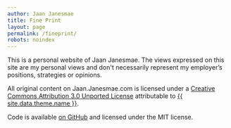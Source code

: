 ```yaml
---
author: Jaan Janesmae
title: Fine Print
layout: page
permalink: /fineprint/
robots: noindex
---
```

This is a personal website of Jaan Janesmae. The views expressed on this site are my personal views and don't necessarily represent my employer’s positions, strategies or opinions.

All original content on Jaan.Janesmae.com is licensed under a <a rel="license" href="http://creativecommons.org/licenses/by/3.0/">Creative Commons Attribution 3.0 Unported License</a> attributable to <a rel="cc:attributionURL" href="http://jaan.janesmae.com">{{ site.data.theme.name }}</a>.

Code is available [on GitHub](https://github.com/janesmae/janesmae.github.com) and licensed under the MIT license.